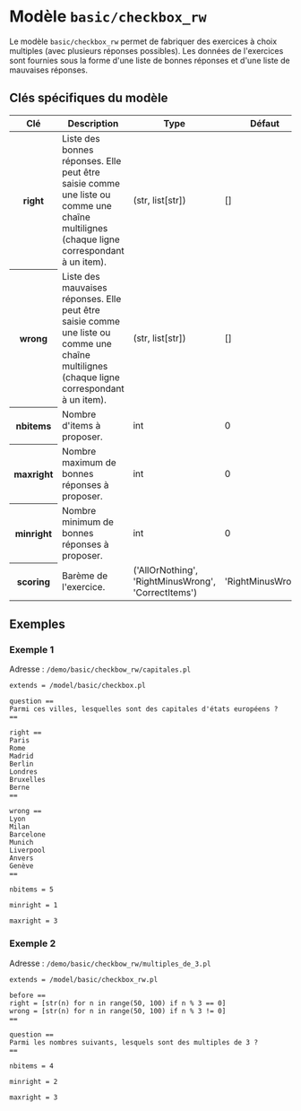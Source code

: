 # Modèle `basic/checkbox_rw`

Le modèle `basic/checkbox_rw` permet de fabriquer des exercices à choix multiples (avec plusieurs réponses possibles). Les données de l'exercices sont fournies sous la forme d'une liste de bonnes réponses et d'une liste de mauvaises réponses.

## Clés spécifiques du modèle

<table class="table">
<thead>
<tr>
<th scope="col">Clé</th>
<th scope="col">Description</th>
<th scope="col">Type</th>
<th scope="col">Défaut</th>
</tr>
</thead>
<tbody>

<tr>
<th scope="row"> right </th>
<td> Liste des bonnes réponses. Elle peut être saisie comme une liste ou comme une chaîne multilignes (chaque ligne correspondant à un item). </td>
<td> (str, list[str]) </td>
<td> [] </td>
</tr>

<tr>
<th scope="row"> wrong </th>
<td> Liste des mauvaises réponses. Elle peut être saisie comme une liste ou comme une chaîne multilignes (chaque ligne correspondant à un item). </td>
<td> (str, list[str]) </td>
<td> [] </td>
</tr>

<tr>
<th scope="row"> nbitems </th>
<td> Nombre d&#39;items à proposer.</td>
<td> int </td>
<td> 0 </td>
</tr>

<tr>
<th scope="row"> maxright </th>
<td> Nombre maximum de bonnes réponses à proposer. </td>
<td> int </td>
<td> 0 </td>
</tr>

<tr>
<th scope="row"> minright </th>
<td> Nombre minimum de bonnes réponses à proposer. </td>
<td> int </td>
<td> 0 </td>
</tr>
 
<tr>
<th scope="row"> scoring </th>
<td> Barème de l&#39;exercice. </td>
<td> (&#39;AllOrNothing&#39;, &#39;RightMinusWrong&#39;, &#39;CorrectItems&#39;) </td>
<td> &#39;RightMinusWrong&#39; </td>
</tr>

</tbody>
</table>

## Exemples

### Exemple 1

Adresse : `/demo/basic/checkbow_rw/capitales.pl`

```
extends = /model/basic/checkbox.pl

question ==
Parmi ces villes, lesquelles sont des capitales d'états européens ?
==

right ==
Paris
Rome
Madrid
Berlin
Londres
Bruxelles
Berne
==

wrong ==
Lyon
Milan
Barcelone
Munich
Liverpool
Anvers
Genève
==

nbitems = 5

minright = 1

maxright = 3
```

### Exemple 2

Adresse : `/demo/basic/checkbow_rw/multiples_de_3.pl`

```
extends = /model/basic/checkbox_rw.pl

before ==
right = [str(n) for n in range(50, 100) if n % 3 == 0]
wrong = [str(n) for n in range(50, 100) if n % 3 != 0]
==

question ==
Parmi les nombres suivants, lesquels sont des multiples de 3 ?
==

nbitems = 4

minright = 2

maxright = 3
```
